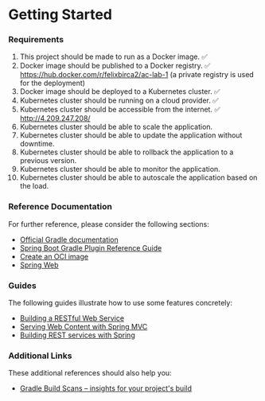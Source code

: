 # Getting Started

### Requirements

1. This project should be made to run as a Docker image. ✅
2. Docker image should be published to a Docker registry. ✅
https://hub.docker.com/r/felixbirca2/ac-lab-1
(a private registry is used for the deployment)
4. Docker image should be deployed to a Kubernetes cluster. ✅
6. Kubernetes cluster should be running on a cloud provider. ✅
7. Kubernetes cluster should be accessible from the internet. ✅
http://4.209.247.208/
9. Kubernetes cluster should be able to scale the application.
10. Kubernetes cluster should be able to update the application without downtime.
11. Kubernetes cluster should be able to rollback the application to a previous version.
12. Kubernetes cluster should be able to monitor the application.
13. Kubernetes cluster should be able to autoscale the application based on the load.

### Reference Documentation

For further reference, please consider the following sections:

* [Official Gradle documentation](https://docs.gradle.org)
* [Spring Boot Gradle Plugin Reference Guide](https://docs.spring.io/spring-boot/docs/3.2.4/gradle-plugin/reference/html/)
* [Create an OCI image](https://docs.spring.io/spring-boot/docs/3.2.4/gradle-plugin/reference/html/#build-image)
* [Spring Web](https://docs.spring.io/spring-boot/docs/3.2.4/reference/htmlsingle/index.html#web)

### Guides

The following guides illustrate how to use some features concretely:

* [Building a RESTful Web Service](https://spring.io/guides/gs/rest-service/)
* [Serving Web Content with Spring MVC](https://spring.io/guides/gs/serving-web-content/)
* [Building REST services with Spring](https://spring.io/guides/tutorials/rest/)

### Additional Links

These additional references should also help you:

* [Gradle Build Scans – insights for your project's build](https://scans.gradle.com#gradle)

